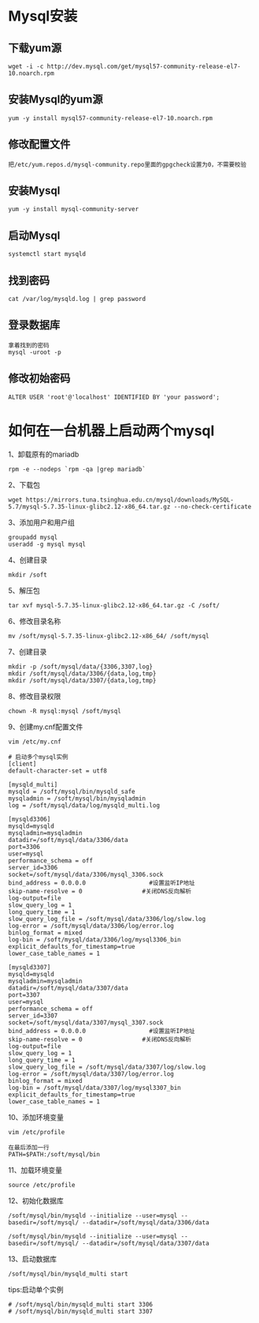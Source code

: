 # Mysql安装

## 下载yum源

```shell
wget -i -c http://dev.mysql.com/get/mysql57-community-release-el7-10.noarch.rpm
```

## 安装Mysql的yum源

```shell
yum -y install mysql57-community-release-el7-10.noarch.rpm
```

## 修改配置文件

```
把/etc/yum.repos.d/mysql-community.repo里面的gpgcheck设置为0，不需要校验
```

## 安装Mysql

```shell
yum -y install mysql-community-server
```

## 启动Mysql

```
systemctl start mysqld
```

## 找到密码

```
cat /var/log/mysqld.log | grep password
```

## 登录数据库

```
拿着找到的密码
mysql -uroot -p
```

## 修改初始密码

```mysql
ALTER USER 'root'@'localhost' IDENTIFIED BY 'your password';
```

# 如何在一台机器上启动两个mysql

1、卸载原有的mariadb

```shell
rpm -e --nodeps `rpm -qa |grep mariadb`
```

2、下载包

```shell
wget https://mirrors.tuna.tsinghua.edu.cn/mysql/downloads/MySQL-5.7/mysql-5.7.35-linux-glibc2.12-x86_64.tar.gz --no-check-certificate
```

3、添加用户和用户组

```shell
groupadd mysql
useradd -g mysql mysql
```

4、创建目录

```shell
mkdir /soft
```

5、解压包

```shell
tar xvf mysql-5.7.35-linux-glibc2.12-x86_64.tar.gz -C /soft/
```

6、修改目录名称

```shell
mv /soft/mysql-5.7.35-linux-glibc2.12-x86_64/ /soft/mysql
```

7、创建目录

```shell
mkdir -p /soft/mysql/data/{3306,3307,log}
mkdir /soft/mysql/data/3306/{data,log,tmp}
mkdir /soft/mysql/data/3307/{data,log,tmp}
```

8、修改目录权限

```shell
chown -R mysql:mysql /soft/mysql
```

9、创建my.cnf配置文件

```shell
vim /etc/my.cnf
```

```shell
# 启动多个mysql实例
[client] 
default-character-set = utf8

[mysqld_multi] 
mysqld = /soft/mysql/bin/mysqld_safe
mysqladmin = /soft/mysql/bin/mysqladmin
log = /soft/mysql/data/log/mysqld_multi.log

[mysqld3306] 
mysqld=mysqld
mysqladmin=mysqladmin
datadir=/soft/mysql/data/3306/data
port=3306
user=mysql
performance_schema = off
server_id=3306
socket=/soft/mysql/data/3306/mysql_3306.sock
bind_address = 0.0.0.0                  #设置监听IP地址
skip-name-resolve = 0                 #关闭DNS反向解析 
log-output=file
slow_query_log = 1
long_query_time = 1
slow_query_log_file = /soft/mysql/data/3306/log/slow.log
log-error = /soft/mysql/data/3306/log/error.log
binlog_format = mixed
log-bin = /soft/mysql/data/3306/log/mysql3306_bin
explicit_defaults_for_timestamp=true
lower_case_table_names = 1
  
[mysqld3307] 
mysqld=mysqld
mysqladmin=mysqladmin
datadir=/soft/mysql/data/3307/data
port=3307
user=mysql
performance_schema = off
server_id=3307
socket=/soft/mysql/data/3307/mysql_3307.sock
bind_address = 0.0.0.0                  #设置监听IP地址
skip-name-resolve = 0                 #关闭DNS反向解析 
log-output=file
slow_query_log = 1
long_query_time = 1
slow_query_log_file = /soft/mysql/data/3307/log/slow.log
log-error = /soft/mysql/data/3307/log/error.log
binlog_format = mixed
log-bin = /soft/mysql/data/3307/log/mysql3307_bin
explicit_defaults_for_timestamp=true
lower_case_table_names = 1
```

10、添加环境变量

```shell
vim /etc/profile
```

```shell
在最后添加一行
PATH=$PATH:/soft/mysql/bin
```

11、加载环境变量

```shell
source /etc/profile
```

12、初始化数据库

```shell
/soft/mysql/bin/mysqld --initialize --user=mysql --basedir=/soft/mysql/ --datadir=/soft/mysql/data/3306/data

/soft/mysql/bin/mysqld --initialize --user=mysql --basedir=/soft/mysql/ --datadir=/soft/mysql/data/3307/data
```

13、启动数据库

```shell
/soft/mysql/bin/mysqld_multi start
```

tips:启动单个实例

```shell
# /soft/mysql/bin/mysqld_multi start 3306
# /soft/mysql/bin/mysqld_multi start 3307
```

